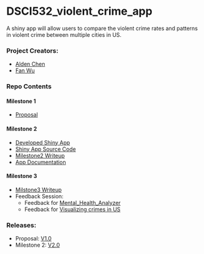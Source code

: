# DSCI532_violent_crime_app  

A shiny app will allow users to compare the violent crime rates and patterns in violent crime between multiple cities in US.

### Project Creators:
- [Alden Chen](https://github.com/aldenchen)
- [Fan Wu](https://github.com/fwu03)

### Repo Contents

#### Milestone 1
- [Proposal](https://github.com/UBC-MDS/DSCI532_violent_crime_app/blob/master/doc/proposal.md)

#### Milestone 2
- [Developed Shiny App](https://aldenchen.shinyapps.io/DSCI-532_Violent-Crime-App/)
- [Shiny App Source Code](https://github.com/UBC-MDS/DSCI532_violent_crime_app/tree/v3.0/src/app.R)
- [Milestone2 Writeup](https://github.com/UBC-MDS/DSCI532_violent_crime_app/blob/master/doc/milestone2_writeup.md)
- [App Documentation](https://github.com/UBC-MDS/DSCI532_violent_crime_app/blob/master/doc/app_documentation.pdf)

#### Milestone 3
- [Milstone3 Writeup](https://github.com/UBC-MDS/DSCI532_violent_crime_app/blob/master/doc/milestone3_writeup.md)
- Feedback Session:
  + Feedback for [Mental_Health_Analyzer](https://github.com/UBC-MDS/DSCI_532_Mental_Health_Analyzer/issues/8)
  + Feedback for [Visualizing crimes in US](https://github.com/UBC-MDS/DSCI_532_Crime_Blei7_simchi/issues/10)

### Releases:
- Proposal: [V1.0](https://github.com/UBC-MDS/DSCI532_violent_crime_app/tree/v1.0)
- Milestone 2: [V2.0](https://github.com/UBC-MDS/DSCI532_violent_crime_app/tree/v2.0)

